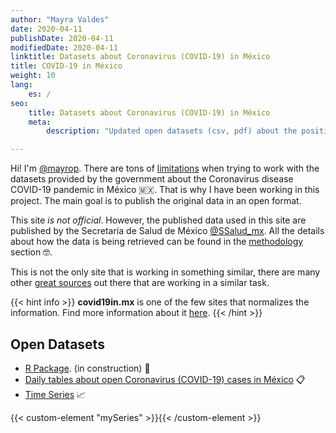 ```yaml
---
author: "Mayra Valdes"
date: 2020-04-11
publishDate: 2020-04-11
modifiedDate: 2020-04-11
linktitle: Datasets about Coronavirus (COVID-19) in México
title: COVID-19 in México
weight: 10
lang:
    es: /
seo:
    title: Datasets about Coronavirus (COVID-19) in México
    meta:
        description: "Updated open datasets (csv, pdf) about the positive, suspected, negative and deaths from Coronavirus (COVID-19) in México"

---
```


Hi! I'm [@mayrop](https://twitter/mayrop). There are tons of [limitations](https://www.youtube.com/watch?v=qP1nNqoHtcM) when trying to work with the datasets provided by the government about the Coronavirus disease COVID-19 pandemic in México 🇲🇽. That is why I have been working in this project. The main goal is to publish the original data in an open format.

This site _is not official_. However, the published data used in this site are published by the Secretaría de Salud de México [@SSalud_mx](https://twitter/@SSalud_mx). All the details about how the data is being retrieved can be found in the [methodology](/docs/metodologia/) section 🤓.

This is not the only site that is working in something similar, there are many other [great sources](/docs/acerca/) out there that are working in a similar task.

{{< hint info >}}
**covid19in.mx** is one of the few sites that normalizes the information. Find more information about it [here](/docs/datos/tablas-casos/normalizacion/).
{{< /hint >}}

## Open Datasets
* [R Package](https://github.com/mayrop/r-covid19in-mx). (in construction) 🚧
* [Daily tables about open Coronavirus (COVID-19) cases in México](/en/data/cases-tables/) 📋
* [Time Series](/en/data/time-series/) 📈

{{< custom-element "mySeries" >}}{{< /custom-element >}}